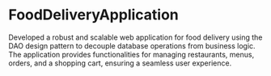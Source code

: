 # FoodDeliveryApplication
Developed a robust and scalable web application for food delivery using the DAO design pattern to decouple database operations from business logic. The application provides functionalities for managing restaurants, menus, orders, and a shopping cart, ensuring a seamless user experience.
